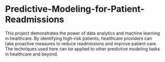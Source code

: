 # Predictive-Modeling-for-Patient-Readmissions
This project demonstrates the power of data analytics and machine learning in healthcare. By identifying high-risk patients, healthcare providers can take proactive measures to reduce readmissions and improve patient care. The techniques used here can be applied to other predictive modeling tasks in healthcare and beyond.
